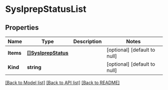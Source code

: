 # SysIprepStatusList

## Properties
Name | Type | Description | Notes
------------ | ------------- | ------------- | -------------
**Items** | [**[]SysIprepStatus**](sys_iprepStatus.md) |  | [optional] [default to null]
**Kind** | **string** |  | [optional] [default to null]

[[Back to Model list]](../README.md#documentation-for-models) [[Back to API list]](../README.md#documentation-for-api-endpoints) [[Back to README]](../README.md)


